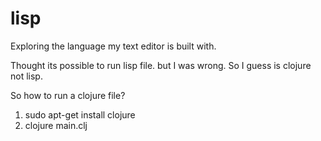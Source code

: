 # lisp

Exploring the language my text editor is built with.

Thought its possible to run lisp file. but I was wrong. So I guess is clojure not lisp.

So how to run a clojure file?

1. sudo apt-get install clojure
2. clojure main.clj
